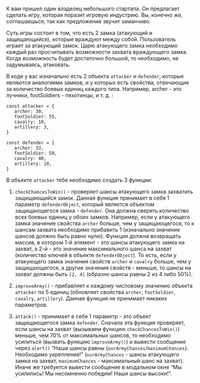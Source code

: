 К вам пришел один владелец небольшого стартапа. Он предлагает сделать игру, которая поразит игровую индустрию. Вы, конечно же, соглашаешься, так как предложение звучит заманчиво.

Суть игры состоит в том, что есть 2 замка (атакующий и защищающийся), которые враждуют между собой. Пользователь играет за атакующий замок. Царю атакующего замка необходимо каждый раз просчитывать возможности захвата враждующего замка. Когда возможность будет достаточно большой, то необходимо, не задумываясь, атаковать.

В коде у вас изначально есть 2 объекта ```attacker``` и ```defender```, которые являются аналогиями замков, и у которых есть свойства, отвечающие за количество боевых единиц каждого типа. Например, archer - это лучники, footSoldiers - пехотинцы, и т. д. :

```
const attacker = {
   archer: 30,
   footSoldier: 55,
   cavalry: 10,
   artillery: 3, 
}

const defender = {
   archer: 33,
   footSoldier: 50,
   cavalry: 40,
   artillery: 10,
}
```
В объекте ```attacker``` тебе необходимо создать 3 функции:

1. ```checkChancesToWin()``` - проверяет шансы атакующего замка захватить защищающийся замок. Данная функция принимает в себя 1 параметр ```defenderObject```, который является объектом защищающегося замка - ```defender```. Она должна сверять количество всех боевых единиц у обоих замков. Например, если у атакующего замка значение свойства ```archer``` больше, чем у защищающегося, то к шансам захвата необходимо прибавить 1 (изначально значение шансов должно быть равно нулю). Функция должна возвращать массив, в котором 1-й элемент - это шансы атакующего замка на захват, а 2-й - это значение максимального шанса на захват (количество ключей в объекте ```defenderObject```). То есть, если у атакующего замка значения свойств ```archer``` и ```cavalry``` больше, чем у защищающегося, а другие значения свойств - меньше, то шансы на захват должны быть ```[2, 4]``` (образно шансы равны 2 из 4 либо 50%).

2. ```improveArmy()``` - прибавляет к каждому числовому значению объекта ```attacker``` по 5 единиц (обновляет свойства ```archer```, ```footSoldier```, ```cavalry```, ```artillery```). Данная функция не принимает никаких параметров.

3. ```attack()``` - принимает в себя 1 параметр - это объект защищающегося замка ```defender```. Сначала эта функция проверяет, если шансы на захват (вызываем функцию ```checkChancesToWin()```) меньше, чем 70% от максимальных шансов, то необходимо усилиться (вызвать функцию ```improveArmy()```) и вывести сообщение через ```alert()``` “Наши шансы равны {```ourArmyChances```/```maximumChances```}. Необходимо укрепление!” (```ourArmyChances``` - шансы атакующего замка на захват, ```maximumChances``` - максимальный шанс на захват). Иначе же требуется вывести сообщение в модальном окне “Мы усилились! Мы несомненно победим! Наши шансы высоки!”.
